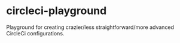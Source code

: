# circleci-playground
Playground for creating crazier/less straightforward/more advanced CircleCi configurations.
